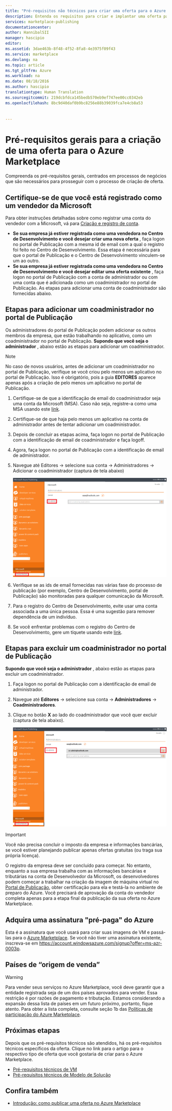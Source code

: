 ```yaml
---
title: "Pré-requisitos não técnicos para criar uma oferta para o Azure Marketplace | Microsoft Docs"
description: Entenda os requisitos para criar e implantar uma oferta para o Azure Marketplace para outras pessoas comprarem.
services: marketplace-publishing
documentationcenter: 
author: HannibalSII
manager: hascipio
editor: 
ms.assetid: 3dae463b-8f48-4f52-8fa8-4e3975f09f43
ms.service: marketplace
ms.devlang: na
ms.topic: article
ms.tgt_pltfrm: Azure
ms.workload: na
ms.date: 08/18/2016
ms.author: hascipio
translationtype: Human Translation
ms.sourcegitcommit: 219dcbfdca145bedb570eb9ef747ee00cc0342eb
ms.openlocfilehash: 8bc9d40daf0b9bc8256e88b39039fca7e4cb8a53


---
```

# <a name="general-prerequisites-for-creating-an-offer-for-the-azure-marketplace"></a>Pré-requisitos gerais para a criação de uma oferta para o Azure Marketplace
Compreenda os pré-requisitos gerais, centrados em processos de negócios que são necessários para prosseguir com o processo de criação de oferta.

## <a name="ensure-that-you-are-registered-as-a-seller-with-microsoft"></a>Certifique-se de que você está registrado como um vendedor da Microsoft
Para obter instruções detalhadas sobre como registrar uma conta do vendedor com a Microsoft, vá para [Criação e registro de conta](marketplace-publishing-accounts-creation-registration.md).

* **Se sua empresa já estiver registrada como uma vendedora no Centro de Desenvolvimento e você desejar criar uma nova oferta** , faça logon no portal de Publicação com a mesma id de email com a qual o registro foi feito no Centro de Desenvolvimento. Essa etapa é necessária para que o portal de Publicação e o Centro de Desenvolvimento vinculem-se um ao outro.
* **Se sua empresa já estiver registrada como uma vendedora no Centro de Desenvolvimento e você desejar editar uma oferta existente** , faça logon no portal de Publicação com a conta de administrador ou com uma conta que é adicionada como um coadministrador no portal de Publicação. As etapas para adicionar uma conta de coadministrador são fornecidas abaixo.

## <a name="steps-to-add-a-co-admin-in-the-publishing-portal"></a>Etapas para adicionar um coadministrador no portal de Publicação
Os administradores do portal de Publicação podem adicionar os outros membros da empresa, que estão trabalhando no aplicativo, como um coadministrador no portal de Publicação. **Supondo que você seja o administrador** , abaixo estão as etapas para adicionar um coadministrador.

> [!NOTE]
> No caso de novos usuários, antes de adicionar um coadministrador no portal de Publicação, verifique se você criou pelo menos um aplicativo no portal de Publicação. Isso é obrigatório, pois a guia **EDITORES** aparece apenas após a criação de pelo menos um aplicativo no portal de Publicação.
> 
> 

1. Certifique-se de que a identificação de email do coadministrador seja uma conta da Microsoft (MSA). Caso não seja, registre-a como uma MSA usando este [link](https://signup.live.com/signup?uaid=0089f09ccae94043a0f07c2aaf928831&lic=1).
2. Certifique-se de que haja pelo menos um aplicativo na conta de administrador antes de tentar adicionar um coadministrador.
3. Depois de concluir as etapas acima, faça logon no portal de Publicação com a identificação de email de coadministrador e faça logoff.
4. Agora, faça logon no portal de Publicação com a identificação de email de administrador.
5. Navegue até Editores -> selecione sua conta -> Administradores -> Adicionar o coadministrador (captura de tela abaixo)
   
    ![desenho](media/marketplace-publishing-pre-requisites/imgAddAdmin_05.png)
6. Verifique se as ids de email fornecidas nas várias fase do processo de publicação (por exemplo, Centro de Desenvolvimento, portal de Publicação) são monitoradas para qualquer comunicação da Microsoft.
7. Para o registro do Centro de Desenvolvimento, evite usar uma conta associada a uma única pessoa. Essa é uma sugestão para remover dependência de um indivíduo.
8. Se você enfrentar problemas com o registro do Centro de Desenvolvimento, gere um tíquete usando este [link](https://developer.microsoft.com/en-us/windows/support).

## <a name="steps-to-delete-a-co-admin-in-the-publishing-portal"></a>Etapas para excluir um coadministrador no portal de Publicação
**Supondo que você seja o administrador** , abaixo estão as etapas para excluir um coadministrador.

1. Faça logon no portal de Publicação com a identificação de email de administrador.
2. Navegue até **Editores** -> selecione sua conta -> **Administradores** -> **Coadministradores**.
3. Clique no botão **X** ao lado do coadministrador que você quer excluir (captura de tela abaixo).
   
    ![desenho](media/marketplace-publishing-pre-requisites/imgDeleteAdmin_03.png)

> [!IMPORTANT]
> Você não precisa concluir o imposto da empresa e informações bancárias, se você estiver planejando publicar apenas ofertas gratuitas (ou traga sua própria licença).
> 
> O registro da empresa deve ser concluído para começar. No entanto, enquanto a sua empresa trabalha com as informações bancárias e tributárias na conta de Desenvolvedor da Microsoft, os desenvolvedores podem começar a trabalhar na criação da imagem de máquina virtual no [Portal de Publicação](https://publish.windowsazure.com), obter certificação para ela e testá-la no ambiente de preparo do Azure. Você precisará de aprovação da conta do vendedor completa apenas para a etapa final da publicação da sua oferta no Azure Marketplace.
> 
> 

## <a name="acquire-an-azure-pay-as-you-go-subscription"></a>Adquira uma assinatura "pré-paga" do Azure
Esta é a assinatura que você usará para criar suas imagens de VM e passá-las para o [Azure Marketplace](https://azure.microsoft.com/marketplace/). Se você não tiver uma assinatura existente, inscreva-se em https://account.windowsazure.com/signup?offer=ms-azr-0003p.

## <a name="sell-from-countries"></a>Países de “origem de venda”
> [!WARNING]
> Para vender seus serviços no Azure Marketplace, você deve garantir que a entidade registrada seja de um dos países aprovados para vender. Essa restrição é por razões de pagamento e tributação. Estamos considerando a expansão dessa lista de países em um futuro próximo, portanto, fique atento. Para obter a lista completa, consulte seção 1b das [Políticas de participação do Azure Marketplace](http://go.microsoft.com/fwlink/?LinkID=526833).
> 
> 

## <a name="next-steps"></a>Próximas etapas
Depois que os pré-requisitos técnicos são atendidos, há os pré-requisitos técnicos específicos da oferta. Clique no link para o artigo para o respectivo tipo de oferta que você gostaria de criar para o Azure Marketplace.

* [Pré-requisitos técnicos de VM](marketplace-publishing-vm-image-creation-prerequisites.md)
* [Pré-requisitos técnicos de Modelo de Solução](marketplace-publishing-solution-template-creation-prerequisites.md)

## <a name="see-also"></a>Confira também
* [Introdução: como publicar uma oferta no Azure Marketplace](marketplace-publishing-getting-started.md)




<!--HONumber=Nov16_HO3-->


